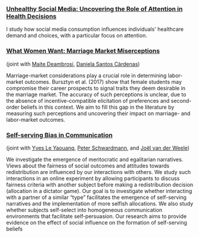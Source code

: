 ### [Unhealthy Social Media: Uncovering the Role of Attention in Health Decisions](https://carlamirabella.github.io/research/usm/)

I study how social media consumption influences individuals' healthcare demand and choices, with a particular focus on attention.


### [What Women Want: Marriage Market Miserceptions](https://carlamirabella.github.io/research/www/)

(joint with [Maite Deambrosi](https://sites.google.com/view/maitedeambrosi/home?authuser=0), [Daniela Santos Càrdenas](https://www.danielasantoscardenas.com))

Marriage-market considerations play a crucial role in determining labor-market outcomes. Bursztyn et al. (2017) show that female students may compromise their career prospects to signal traits they deem desirable in the marriage market. The accuracy of such perceptions is unclear, due to the absence of incentive-compatible elicitation of preferences and second-order beliefs in this context. We aim to fill this gap in the literature by measuring such perceptions and uncovering their impact on marriage- and labor-market outcomes.


### [Self-serving Bias in Communication](https://carlamirabella.github.io/research/weighting/)

(joint with [Yves Le Yaouanq](https://sites.google.com/view/yvesleyaouanq), [Peter Schwardmann](https://sites.google.com/site/peterschwardmann/home), and [Joël van der Weele](https://www.joelvanderweele.eu))

We investigate the emergence of meritocratic and egalitarian narratives. Views about the fairness of social outcomes and attitudes towards redistribution are influenced by our interactions with others. We study such interactions in an online experiment by allowing participants to discuss fairness criteria with another subject before making a redistribution decision (allocation in a dictator game). Our goal is to investigate whether interacting with a partner of a similar “type” facilitates the emergence of self-serving narratives and the implementation of more selfish allocations. We also study whether subjects self-select into homogeneous communication environments that facilitate self-persuasion. Our research aims to provide evidence on the effect of social influence on the formation of self-serving beliefs
